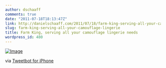 ```yaml
---
author: dschaaff
comments: true
date: "2011-07-18T18:13:47Z"
link: http://danielschaaff.com/2011/07/18/farm-king-serving-all-your-camouflage-lingerie/
slug: farm-king-serving-all-your-camouflage-lingerie
title: Farm King, serving all your camouflage lingerie needs
wordpress_id: 480
---
```


[![Image](http://posterous.com/getfile/files.posterous.com/danielschaaff/aGxfBnvHGmuujADxiIqkevGoicEHyGEHiCEnbgdCFqIxuEFcmhqlJsAGuxAD/image.jpg.scaled500.jpg)](http://posterous.com/getfile/files.posterous.com/danielschaaff/aGxfBnvHGmuujADxiIqkevGoicEHyGEHiCEnbgdCFqIxuEFcmhqlJsAGuxAD/image.jpg.scaled1000.jpg)

  

via [Tweetbot for iPhone](http://tapbots.com/tweetbot)
